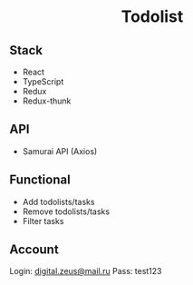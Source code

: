 <h1 align="center">Todolist</h1>


## Stack
- React
- TypeScript
- Redux
- Redux-thunk

## API
- Samurai API (Axios)

## Functional
- Add todolists/tasks
- Remove todolists/tasks
- Filter tasks

## Account
Login: digital.zeus@mail.ru
Pass: test123
